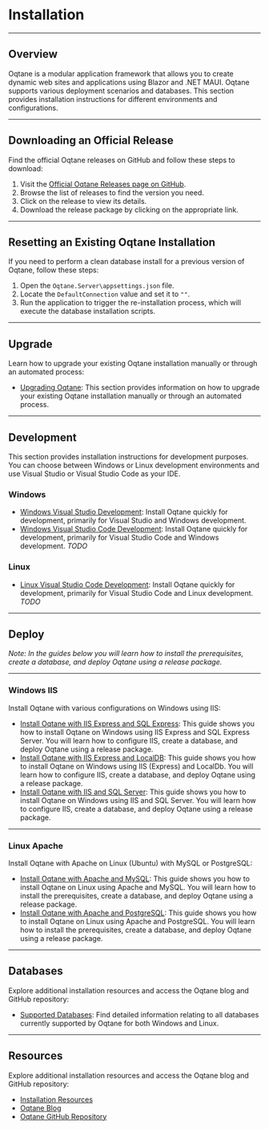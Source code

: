 # Installation
---

## Overview
Oqtane is a modular application framework that allows you to create dynamic web sites and applications using Blazor and .NET MAUI. Oqtane supports various deployment scenarios and databases. This section provides installation instructions for different environments and configurations.

---

## Downloading an Official Release
Find the official Oqtane releases on GitHub and follow these steps to download:

1. Visit the [Official Oqtane Releases page on GitHub](https://github.com/oqtane/oqtane.framework/releases).
2. Browse the list of releases to find the version you need.
3. Click on the release to view its details.
4. Download the release package by clicking on the appropriate link.

---

## Resetting an Existing Oqtane Installation
If you need to perform a clean database install for a previous version of Oqtane, follow these steps:

1. Open the `Oqtane.Server\appsettings.json` file.
2. Locate the `DefaultConnection` value and set it to `""`.
3. Run the application to trigger the re-installation process, which will execute the database installation scripts.

---

## Upgrade
Learn how to upgrade your existing Oqtane installation manually or through an automated process:
- [Upgrading Oqtane](upgrade.md): This section provides information on how to upgrade your existing Oqtane installation manually or through an automated process.

---

## Development
This section provides installation instructions for development purposes. You can choose between Windows or Linux development environments and use Visual Studio or Visual Studio Code as your IDE.

### Windows
- [Windows Visual Studio Development](development.md): Install Oqtane quickly for development, primarily for Visual Studio and Windows development.
- [Windows Visual Studio Code Development](development-vs-code.md): Install Oqtane quickly for development, primarily for Visual Studio Code and Windows development. *TODO*

### Linux
- [Linux Visual Studio Code Development](development-vs-code-linux.md): Install Oqtane quickly for development, primarily for Visual Studio Code and Linux development. *TODO*

---

## Deploy
_Note: In the guides below you will learn how to install the prerequisites, create a database, and deploy Oqtane using a release package._

---

### Windows IIS
Install Oqtane with various configurations on Windows using IIS:
- [Install Oqtane with IIS Express and SQL Express](windows-iis-express-sql-express.md): This guide shows you how to install Oqtane on Windows using IIS Express and SQL Express Server. You will learn how to configure IIS, create a database, and deploy Oqtane using a release package.
- [Install Oqtane with IIS Express and LocalDB](windows-iis-express-localdb.md): This guide shows you how to install Oqtane on Windows using IIS (Express) and LocalDb. You will learn how to configure IIS, create a database, and deploy Oqtane using a release package.
- [Install Oqtane with IIS and SQL Server](windows-iis-sql.md): This guide shows you how to install Oqtane on Windows using IIS and SQL Server. You will learn how to configure IIS, create a database, and deploy Oqtane using a release package.

---

### Linux Apache
Install Oqtane with Apache on Linux (Ubuntu) with MySQL or PostgreSQL:
- [Install Oqtane with Apache and MySQL](linux-ubuntu-apache-mysql.md): This guide shows you how to install Oqtane on Linux using Apache and MySQL. You will learn how to install the prerequisites, create a database, and deploy Oqtane using a release package.
- [Install Oqtane with Apache and PostgreSQL](linux-ubuntu-apache-postgresql.md): This guide shows you how to install Oqtane on Linux using Apache and PostgreSQL. You will learn how to install the prerequisites, create a database, and deploy Oqtane using a release package.

---

## Databases
Explore additional installation resources and access the Oqtane blog and GitHub repository:
- [Supported Databases](databases.md): Find detailed information relating to all databases currently supported by Oqtane for both Windows and Linux. 

---

## Resources
Explore additional installation resources and access the Oqtane blog and GitHub repository:
- [Installation Resources](resources.md)
- [Oqtane Blog](https://www.oqtane.org/blog)
- [Oqtane GitHub Repository](https://github.com/oqtane/oqtane.framework)
